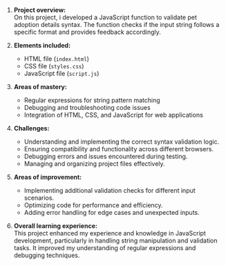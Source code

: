 1. **Project overview:**  
   On this project, i developed a JavaScript function to validate pet adoption details syntax. The function checks if the input string follows a specific format and provides feedback accordingly.

2. **Elements included:**  
   - HTML file (`index.html`)
   - CSS file (`styles.css`)
   - JavaScript file (`script.js`)

3. **Areas of mastery:**  
   - Regular expressions for string pattern matching
   - Debugging and troubleshooting code issues
   - Integration of HTML, CSS, and JavaScript for web applications

4. **Challenges:**  
   - Understanding and implementing the correct syntax validation logic.
   - Ensuring compatibility and functionality across different browsers.
   - Debugging errors and issues encountered during testing.
   - Managing and organizing project files effectively.

5. **Areas of improvement:**  

   - Implementing additional validation checks for different input scenarios.
   - Optimizing code for performance and efficiency.
   - Adding error handling for edge cases and unexpected inputs.

6. **Overall learning experience:**  
   This project enhanced my experience and knowledge in JavaScript development, particularly in handling string manipulation and validation tasks. It improved my understanding of regular expressions and debugging techniques.